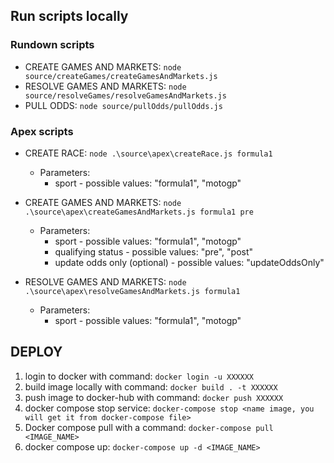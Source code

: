## Run scripts locally

### Rundown scripts

-   CREATE GAMES AND MARKETS: `node source/createGames/createGamesAndMarkets.js`
-   RESOLVE GAMES AND MARKETS: `node source/resolveGames/resolveGamesAndMarkets.js`
-   PULL ODDS: `node source/pullOdds/pullOdds.js`

### Apex scripts

-   CREATE RACE: `node .\source\apex\createRace.js formula1`

    -   Parameters:
        -   sport - possible values: "formula1", "motogp"

-   CREATE GAMES AND MARKETS: `node .\source\apex\createGamesAndMarkets.js formula1 pre`

    -   Parameters:
        -   sport - possible values: "formula1", "motogp"
        -   qualifying status - possible values: "pre", "post"
        -   update odds only (optional) - possible values: "updateOddsOnly"

-   RESOLVE GAMES AND MARKETS: `node .\source\apex\resolveGamesAndMarkets.js formula1`
    -   Parameters:
        -   sport - possible values: "formula1", "motogp"

## DEPLOY

1. login to docker with command:
   `docker login -u XXXXXX`
2. build image locally with command:
   `docker build . -t XXXXXX`
3. push image to docker-hub with command:
   `docker push XXXXXX`
4. docker compose stop service:
   `docker-compose stop <name image, you will get it from docker-compose file>`
5. Docker compose pull with a command:
   `docker-compose pull <IMAGE_NAME>`
6. docker compose up:
   `docker-compose up -d <IMAGE_NAME>`
